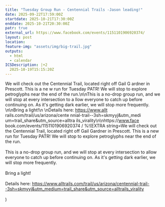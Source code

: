 ```yaml
---
title: "Tuesday Group Run - Centennial Trails -Jason leading!"
date: 2025-09-22T17:59:00Z
startdate: 2025-10-21T17:30:00Z
enddate: 2025-10-21T20:30:00Z
patr: true
external_url: https://www.facebook.com/events/1151101906920374/
layout: post
location: 
feature-img: "assets/img/big-trail.jpg"
outputs:
  - html
  - calendar
ICSDescription: |+2
  2025-10-19T15:15:20Z
---
```


We will check out the Centennial   Trail, located right off Gail G  ardner in Prescott. This is a ne  w run for Tuesday PATR! We will   stop to explore petroglyphs near   the end of the run.\n\nThis is   a no-drop group run, and we will   stop at every intersection to a  llow everyone to catch up before   continuing on. As it's getting   dark earlier, we will stop more   frequently. \n\nBring a light!\n  \nDetails here: https://www.allt  rails.com/trail/us/arizona/cente  nnial-trail--3sh=skmyyj&utm_medi  um=trail_share&utm_source=alltra  ils_virality\n\nhttps://www.face  book.com/events/1151101906920374  /
%!(EXTRA string=We will check out the Centennial Trail, located right off Gail Gardner in Prescott. This is a new run for Tuesday PATR! We will stop to explore petroglyphs near the end of the run.<br>
  <br>
  This is a no-drop group run, and we will stop at every intersection to allow everyone to catch up before continuing on. As it's getting dark earlier, we will stop more frequently. <br>
  <br>
  Bring a light!<br>
  <br>
  Details here&#58; [https://www.alltrails.com/trail/us/arizona/centennial-trail--3sh=skmyyj&utm_medium=trail_share&utm_source=alltrails_virality<br>
](https://www.alltrails.com/trail/us/arizona/centennial-trail--3sh=skmyyj&utm_medium=trail_share&utm_source=alltrails_virality<br>
)  <br>
  )